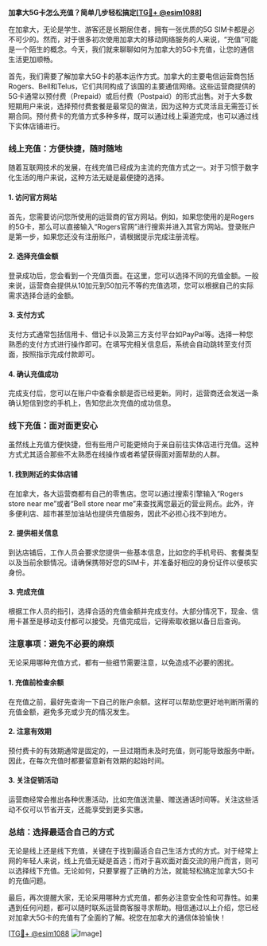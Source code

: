 **加拿大5G卡怎么充值？简单几步轻松搞定[[TG💪+ @esim1088](https://t.me/s/esim1088)]**

在加拿大，无论是学生、游客还是长期居住者，拥有一张优质的5G SIM卡都是必不可少的。然而，对于很多初次使用加拿大的移动网络服务的人来说，“充值”可能是一个陌生的概念。今天，我们就来聊聊如何为加拿大的5G卡充值，让您的通信生活更加顺畅。

首先，我们需要了解加拿大5G卡的基本运作方式。加拿大的主要电信运营商包括Rogers、Bell和Telus，它们共同构成了该国的主要通信网络。这些运营商提供的5G卡通常以预付费（Prepaid）或后付费（Postpaid）的形式出售。对于大多数短期用户来说，选择预付费套餐是最常见的做法，因为这种方式灵活且无需签订长期合同。预付费卡的充值方式多种多样，既可以通过线上渠道完成，也可以通过线下实体店铺进行。

### **线上充值：方便快捷，随时随地**

随着互联网技术的发展，在线充值已经成为主流的充值方式之一。对于习惯于数字化生活的用户来说，这种方法无疑是最便捷的选择。

#### **1. 访问官方网站**
首先，您需要访问您所使用的运营商的官方网站。例如，如果您使用的是Rogers的5G卡，那么可以直接输入“Rogers官网”进行搜索并进入其官方网站。登录账户是第一步，如果您还没有注册账户，请根据提示完成注册流程。

#### **2. 选择充值金额**
登录成功后，您会看到一个充值页面。在这里，您可以选择不同的充值金额。一般来说，运营商会提供从10加元到50加元不等的充值选项，您可以根据自己的实际需求选择合适的金额。

#### **3. 支付方式**
支付方式通常包括信用卡、借记卡以及第三方支付平台如PayPal等。选择一种您熟悉的支付方式进行操作即可。在填写完相关信息后，系统会自动跳转至支付页面，按照指示完成付款即可。

#### **4. 确认充值成功**
完成支付后，您可以在账户中查看余额是否已经更新。同时，运营商还会发送一条确认短信到您的手机上，告知您此次充值的成功信息。

### **线下充值：面对面更安心**

虽然线上充值方便快捷，但有些用户可能更倾向于亲自前往实体店进行充值。这种方式尤其适合那些不太熟悉在线操作或者希望获得面对面帮助的人群。

#### **1. 找到附近的实体店铺**
在加拿大，各大运营商都有自己的零售店。您可以通过搜索引擎输入“Rogers store near me”或者“Bell store near me”来查找离您最近的营业网点。此外，许多便利店、超市甚至加油站也提供充值服务，因此不必担心找不到地方。

#### **2. 提供相关信息**
到达店铺后，工作人员会要求您提供一些基本信息，比如您的手机号码、套餐类型以及当前余额情况。请确保携带好您的SIM卡，并准备好相应的身份证件以便核实身份。

#### **3. 完成充值**
根据工作人员的指引，选择合适的充值金额并完成支付。大部分情况下，现金、信用卡甚至是移动支付都可以接受。充值完成后，记得索取收据以备日后查询。

### **注意事项：避免不必要的麻烦**

无论采用哪种充值方式，都有一些细节需要注意，以免造成不必要的困扰。

#### **1. 充值前检查余额**
在充值之前，最好先查询一下自己的账户余额。这样可以帮助您更好地判断所需的充值金额，避免多充或少充的情况发生。

#### **2. 注意有效期**
预付费卡的有效期通常是固定的，一旦过期而未及时充值，则可能导致服务中断。因此，在每次充值时都要留意新有效期的起始时间。

#### **3. 关注促销活动**
运营商经常会推出各种优惠活动，比如充值送流量、赠送通话时间等。关注这些活动不仅可以节省开支，还能享受到更多实惠。

### **总结：选择最适合自己的方式**

无论是线上还是线下充值，关键在于找到最适合自己生活方式的方式。对于经常上网的年轻人来说，线上充值无疑是首选；而对于喜欢面对面交流的用户而言，则可以选择线下充值。无论如何，只要掌握了正确的方法，就能轻松搞定加拿大5G卡的充值问题。

最后，再次提醒大家，无论采用哪种方式充值，都务必注意安全性和可靠性。如果遇到任何问题，都可以随时联系运营商客服寻求帮助。相信通过以上介绍，您已经对加拿大5G卡的充值有了全面的了解。祝您在加拿大的通信体验愉快！

[[TG💪+ @esim1088](https://t.me/s/esim1088) ![Image](https://i.postimg.cc/4NQfJmqS/Snipaste-2025-05-13-00-14-12.png)]